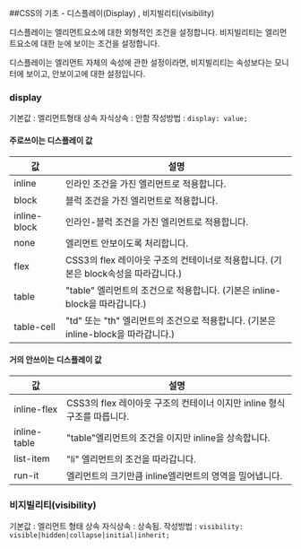 ##CSS의 기초 - 디스플레이(Display) , 비지빌리티(visibility)

디스플레이는 엘리먼트요소에 대한 외형적인 조건을 설정합니다.
비지빌리티는 엘리먼트요소에 대한 눈에 보이는 조건을 설정합니다.

디스플레이는 엘리먼트 자체의 속성에 관한 설정이라면, 비지빌리티는 속성보다는 모니터에 보이고, 안보이고에 대한 설정입니다.

### display
기본값 : 엘리먼트형태 상속
자식상속 : 안함
작성방법 : `display: value;`

#### 주로쓰이는 디스플레이 값
값 | 설명
---| ----
inline | 인라인 조건을 가진 엘리먼트로 적용합니다.
block | 블럭 조건을 가진 엘리먼트로 적용합니다.
inline-block | 인라인-블럭 조건을 가진 엘리먼트로 적용합니다.
none | 엘리먼트 안보이도록 처리합니다.
flex | CSS3의 flex 레이아웃 구조의 컨테이너로 적용합니다. (기본은 block속성을 따라갑니다.)
table | "table" 엘리먼트의 조건으로 적용합니다. (기본은 inline-block을 따라갑니다.)
table-cell | "td" 또는 "th" 엘리먼트의 조건으로 적용합니다. (기본은 inline-block을 따라갑니다.)


#### 거의 안쓰이는 디스플레이 값
값 | 설명
---| ----
inline-flex | CSS3의 flex 레이아웃 구조의 컨테이너 이지만 inline 형식 구조를 따릅니다.
inline-table | "table"엘리먼트의 조건을 이지만 inline을 상속합니다.
list-item | "li" 엘리먼트의 조건을 따라갑니다.
run-it | 엘리먼트의 크기만큼 inline엘리먼트의 영역을 밀어냅니다.


### 비지빌리티(visibility)
기본값 : 엘리먼트 형태 상속
자식상속 : 상속됨.
작성방법 : `visibility: visible|hidden|collapse|initial|inherit;`